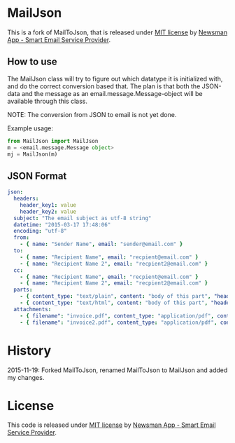 # MailJson

This is a fork of MailToJson, that is released under [MIT license](https://github.com/Newsman/MailToJson/blob/master/LICENSE) by [Newsman App - Smart Email Service Provider](https://www.newsmanapp.com).

## How to use

The MailJson class will try to figure out which datatype it is initialized with, and do the correct conversion based
that. The plan is that both the JSON-data and the message as an email.message.Message-object will be available through
this class.

NOTE: The conversion from JSON to email is not yet done.

Example usage:
```python
from MailJson import MailJson
m = <email.message.Message object>
mj = MailJson(m)
```


## JSON Format

```yaml
json:
  headers:
    header_key1: value
    header_key2: value
  subject: "The email subject as utf-8 string"
  datetime: "2015-03-17 17:48:06"
  encoding: "utf-8"
  from:
    - { name: "Sender Name", email: "sender@email.com" }
  to:
    - { name: "Recipient Name", email: "recpient@email.com" }
    - { name: "Recipient Name 2", email: "recpient2@email.com" }
  cc:
    - { name: "Recipient Name", email: "recpient@email.com" }
    - { name: "Recipient Name 2", email: "recpient2@email.com" }
  parts:
    - { content_type: "text/plain", content: "body of this part", "headers": { "header_key1": value, "header_key2": value } }
    - { content_type: "text/html", content: "body of this part", "headers": { "header_key1": value, "header_key2": value } }
  attachments:
    - { filename": "invoice.pdf", content_type: "application/pdf", content: "base64 of binary data" }
    - { filename": "invoice2.pdf", content_type: "application/pdf", content: "base64 of binary data" }
```

# History
2015-11-19: Forked MailToJson, renamed MailToJson to MailJson and added my changes.

# License

This code is released under [MIT license](https://github.com/Newsman/MailToJson/blob/master/LICENSE) by [Newsman App - Smart Email Service Provider](https://www.newsmanapp.com).
